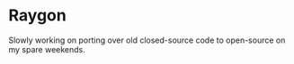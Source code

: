Raygon
======

Slowly working on porting over old closed-source code to open-source on my spare weekends.